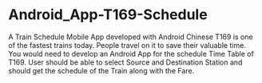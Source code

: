 # Android_App-T169-Schedule
A Train Schedule Mobile App developed with Android
Chinese T169 is one of the fastest trains today. People travel on it to save their valuable time.  You would need to develop an Android App for the schedule Time Table of T169. User should be able to select Source and Destination Station and should get the schedule of the Train along with the Fare.
